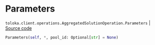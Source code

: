 # Parameters
`toloka.client.operations.AggregatedSolutionOperation.Parameters` | [Source code](https://github.com/Toloka/toloka-kit/blob/v1.1.0.post1/src/client/operations.py#L336)

```python
Parameters(self, *, pool_id: Optional[str] = None)
```


